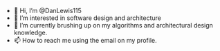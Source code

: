 - 👋 Hi, I’m @DanLewis115
- 👀 I’m interested in software design and architecture
- 🌱 I’m currently brushing up on my algorithms and architectural design knowledge.
- 📫 How to reach me using the email on my profile.

<!---
DanLewis115/DanLewis115 is a ✨ special ✨ repository because its `README.md` (this file) appears on your GitHub profile.
You can click the Preview link to take a look at your changes.
--->

